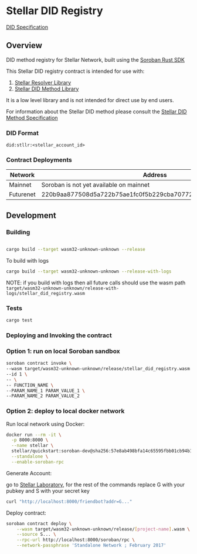 # Stellar DID Registry

[DID Specification](https://w3c.github.io/did-core/)

## Overview

DID method registry for Stellar Network, built using the [Soroban Rust SDK](https://github.com/stellar/rs-soroban-sdk)

This Stellar DID registry contract is intended for use with:

1. [Stellar Resolver Library](https://github.com/Mavennet/did-stellar-resolver)
2. [Stellar DID Method Library](https://github.com/Mavennet/stellar-did)

It is a low level library and is not intended for direct use by end users.

For information about the Stellar DID method please consult the [Stellar DID Method Specification](https://github.com/Mavennet/did-stellar-resolver/blob/main/docs/did-method-spec.md)

### DID Format

`did:stllr:<stellar_account_id>`

### Contract Deployments

| Network   | Address                                                          |
| --------- | ---------------------------------------------------------------- |
| Mainnet   | Soroban is not yet available on mainnet                          |
| Futurenet | 220b9aa877508d5a722b75ae1fc0f5b229cba707728053be11af2ddffbb98a2a |

## Development

### Building

```bash

cargo build --target wasm32-unknown-unknown --release

```

To build with logs

```bash
cargo build --target wasm32-unknown-unknown --release-with-logs
```

NOTE: if you build with logs then all future calls should use the wasm path `target/wasm32-unknown-unknown/release-with-logs/stellar_did_registry.wasm`

### Tests

```bash
cargo test
```

### Deploying and Invoking the contract

### Option 1: run on local Soroban sandbox

```bash
soroban contract invoke \                                                                                                                                                                                                                        Py base 01:55:41 PM
--wasm target/wasm32-unknown-unknown/release/stellar_did_registry.wasm \
--id 1 \
-- \
-- FUNCTION_NAME \
--PARAM_NAME_1 PARAM_VALUE_1 \
--PARAM_NAME_2 PARAM_VALUE_2
```

### Option 2: deploy to local docker network

Run local network using Docker:

```bash
docker run --rm -it \
  -p 8000:8000 \
  --name stellar \
  stellar/quickstart:soroban-dev@sha256:57e8ab498bfa14c65595fbb01cb94b1cdee9637ef2e6634e59d54f6958c05bdb \
  --standalone \
  --enable-soroban-rpc
```

Generate Account:

go to [Stellar Laboratory](https://laboratory.stellar.org/#account-creator?network=test), for the rest of the commands replace G with your pubkey and S with your secret key

```bash
curl "http://localhost:8000/friendbot?addr=G..."
```

Deploy contract:

```bash
soroban contract deploy \
    --wasm target/wasm32-unknown-unknown/release/[project-name].wasm \
    --source S... \
    --rpc-url http://localhost:8000/soroban/rpc \
    --network-passphrase 'Standalone Network ; February 2017'
```
